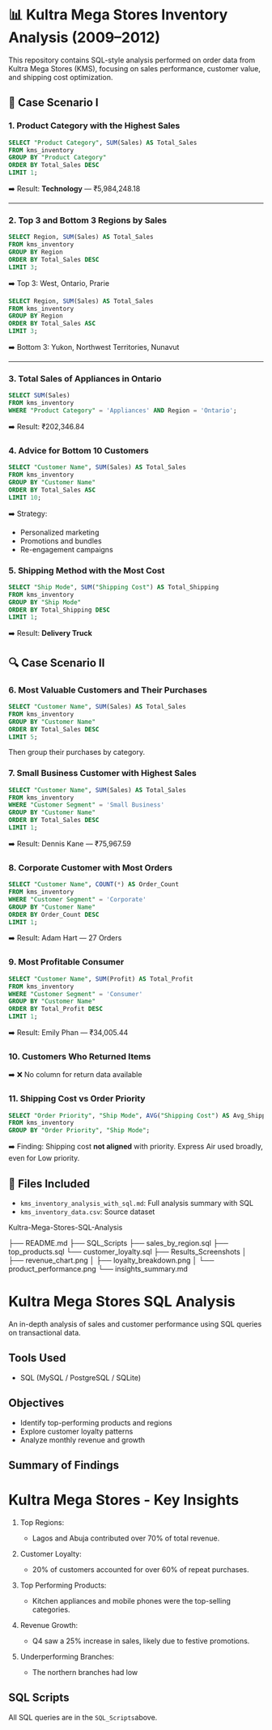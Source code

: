  # 📊 Kultra Mega Stores Inventory Analysis (2009–2012)

This repository contains SQL-style analysis performed on order data from Kultra Mega Stores (KMS), focusing on sales performance, customer value, and shipping cost optimization.


## 🧠 Case Scenario I

### 1. Product Category with the Highest Sales
```sql
SELECT "Product Category", SUM(Sales) AS Total_Sales
FROM kms_inventory
GROUP BY "Product Category"
ORDER BY Total_Sales DESC
LIMIT 1;
```
➡️ Result: **Technology** — ₹5,984,248.18

---

### 2. Top 3 and Bottom 3 Regions by Sales
```sql
SELECT Region, SUM(Sales) AS Total_Sales
FROM kms_inventory
GROUP BY Region
ORDER BY Total_Sales DESC
LIMIT 3;
```
➡️ Top 3: West, Ontario, Prarie

```sql
SELECT Region, SUM(Sales) AS Total_Sales
FROM kms_inventory
GROUP BY Region
ORDER BY Total_Sales ASC
LIMIT 3;
```
➡️ Bottom 3: Yukon, Northwest Territories, Nunavut

---

### 3. Total Sales of Appliances in Ontario
```sql
SELECT SUM(Sales)
FROM kms_inventory
WHERE "Product Category" = 'Appliances' AND Region = 'Ontario';
```
➡️ Result: ₹202,346.84



### 4. Advice for Bottom 10 Customers
```sql
SELECT "Customer Name", SUM(Sales) AS Total_Sales
FROM kms_inventory
GROUP BY "Customer Name"
ORDER BY Total_Sales ASC
LIMIT 10;
```
➡️ Strategy:
- Personalized marketing
- Promotions and bundles
- Re-engagement campaigns



### 5. Shipping Method with the Most Cost
```sql
SELECT "Ship Mode", SUM("Shipping Cost") AS Total_Shipping
FROM kms_inventory
GROUP BY "Ship Mode"
ORDER BY Total_Shipping DESC
LIMIT 1;
```
➡️ Result: **Delivery Truck**



## 🔍 Case Scenario II

### 6. Most Valuable Customers and Their Purchases
```sql
SELECT "Customer Name", SUM(Sales) AS Total_Sales
FROM kms_inventory
GROUP BY "Customer Name"
ORDER BY Total_Sales DESC
LIMIT 5;
```
Then group their purchases by category.


### 7. Small Business Customer with Highest Sales
```sql
SELECT "Customer Name", SUM(Sales) AS Total_Sales
FROM kms_inventory
WHERE "Customer Segment" = 'Small Business'
GROUP BY "Customer Name"
ORDER BY Total_Sales DESC
LIMIT 1;
```
➡️ Result: Dennis Kane — ₹75,967.59



### 8. Corporate Customer with Most Orders
```sql
SELECT "Customer Name", COUNT(*) AS Order_Count
FROM kms_inventory
WHERE "Customer Segment" = 'Corporate'
GROUP BY "Customer Name"
ORDER BY Order_Count DESC
LIMIT 1;
```
➡️ Result: Adam Hart — 27 Orders



### 9. Most Profitable Consumer
```sql
SELECT "Customer Name", SUM(Profit) AS Total_Profit
FROM kms_inventory
WHERE "Customer Segment" = 'Consumer'
GROUP BY "Customer Name"
ORDER BY Total_Profit DESC
LIMIT 1;
```
➡️ Result: Emily Phan — ₹34,005.44



### 10. Customers Who Returned Items
➡️ ❌ No column for return data available



### 11. Shipping Cost vs Order Priority
```sql
SELECT "Order Priority", "Ship Mode", AVG("Shipping Cost") AS Avg_Shipping_Cost
FROM kms_inventory
GROUP BY "Order Priority", "Ship Mode";
```
➡️ Finding: Shipping cost **not aligned** with priority. Express Air used broadly, even for Low priority.



## 📁 Files Included
- `kms_inventory_analysis_with_sql.md`: Full analysis summary with SQL
- `kms_inventory_data.csv`: Source dataset

Kultra-Mega-Stores-SQL-Analysis

├── README.md
├── SQL_Scripts
  ├── sales_by_region.sql
  ├── top_products.sql
  └── customer_loyalty.sql
├── Results_Screenshots
│   ├── revenue_chart.png
│   ├── loyalty_breakdown.png
│   └── product_performance.png
└── insights_summary.md


# Kultra Mega Stores SQL Analysis

An in-depth analysis of sales and customer performance using SQL queries on transactional data.

## Tools Used
- SQL (MySQL / PostgreSQL / SQLite)

## Objectives
- Identify top-performing products and regions
- Explore customer loyalty patterns
- Analyze monthly revenue and growth

## Summary of Findings

# Kultra Mega Stores - Key Insights

1. Top Regions:
   - Lagos and Abuja contributed over 70% of total revenue.

2. Customer Loyalty:
   - 20% of customers accounted for over 60% of repeat purchases.

3. Top Performing Products:
   - Kitchen appliances and mobile phones were the top-selling categories.

4. Revenue Growth:
   - Q4 saw a 25% increase in sales, likely due to festive promotions.

5. Underperforming Branches:
   - The northern branches had low
     
## SQL Scripts
All SQL queries are in the `SQL_Scripts`above.



